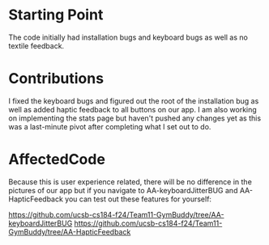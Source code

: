 # Starting Point

The code initially had installation bugs and keyboard bugs as well as no textile feedback.

# Contributions

I fixed the keyboard bugs and figured out the root of the installation bug as well as added haptic feedback to all buttons on our app. I am also working on implementing the stats page but haven't pushed any changes yet as this was a last-minute pivot after completing what I set out to do.

# AffectedCode

Because this is user experience related, there will be no difference in the pictures of our app but if you navigate to AA-keyboardJitterBUG and AA-HapticFeedback you can test out these features for yourself:

https://github.com/ucsb-cs184-f24/Team11-GymBuddy/tree/AA-keyboardJitterBUG
https://github.com/ucsb-cs184-f24/Team11-GymBuddy/tree/AA-HapticFeedback

